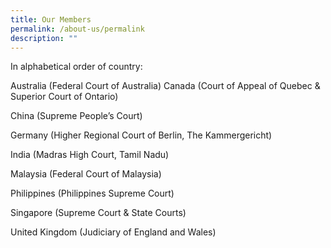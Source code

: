 ```yaml
---
title: Our Members
permalink: /about-us/permalink
description: ""
---
```

In alphabetical order of country:

Australia (Federal Court of Australia) Canada (Court of Appeal of Quebec & Superior Court of Ontario) 

China (Supreme People’s Court) 

Germany (Higher Regional Court of Berlin, The Kammergericht)

India (Madras High Court, Tamil Nadu)

Malaysia (Federal Court of Malaysia) 

Philippines (Philippines Supreme Court) 

Singapore (Supreme Court & State Courts) 

United Kingdom (Judiciary of England and Wales)